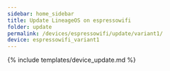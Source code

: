 ```yaml
---
sidebar: home_sidebar
title: Update LineageOS on espressowifi
folder: update
permalink: /devices/espressowifi/update/variant1/
device: espressowifi_variant1
---
```

{% include templates/device_update.md %}
